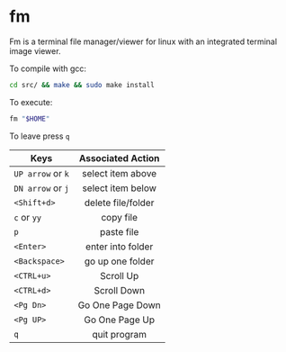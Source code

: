 # fm

Fm is a terminal file manager/viewer for linux with an integrated terminal image viewer.

To compile with gcc:

```bash
cd src/ && make && sudo make install
```

To execute:

```bash
fm "$HOME"
```

To leave press `q`


| Keys             | Associated Action |
| -------------    | :---------------: |
| `UP arrow` or `k`| select item above |
| `DN arrow` or `j`| select item below |
| `<Shift+d>`      | delete file/folder|
| `c` or `yy`      | copy file         |
| `p`              | paste file        |
| `<Enter>`        | enter into folder |
| `<Backspace>`    | go up one folder  |
| `<CTRL+u>`       | Scroll Up         |
| `<CTRL+d>`       | Scroll Down       |
| `<Pg Dn>`        | Go One Page Down  |
| `<Pg UP>`        | Go One Page Up    |
| `q`              | quit program      |
